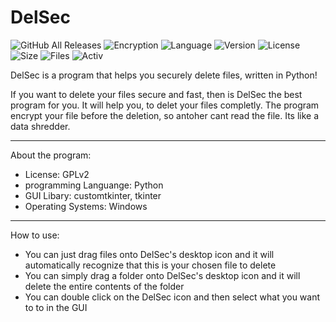 # DelSec
![GitHub All Releases](https://img.shields.io/github/downloads/zlElo/DelSec/total?label=Downloads)
![Encryption](https://img.shields.io/badge/Encryption-one--time--pad-blueviolet)
![Language](https://img.shields.io/badge/Language-Python-blue)
![Version](https://img.shields.io/badge/Version-1.04-informational)
![License](https://img.shields.io/badge/License-GPLv2-green)
![Size](https://img.shields.io/github/languages/code-size/zlElo/DelSec)
![Files](https://img.shields.io/github/directory-file-count/zlElo/DelSec)
![Activ](https://img.shields.io/github/commit-activity/y/zlElo/DelSec)



 DelSec is a program that helps you securely delete files, written in Python!
 
 If you want to delete your files secure and fast, then is DelSec the best program for you. It will help you, to delet your files completly. The program encrypt your file before the deletion, so antoher cant read the file. Its like a data shredder.
 
 ------------------------------------------------------------------------
 About the program:
 
 - License: GPLv2
 - programming Languange: Python
 - GUI Libary: customtkinter, tkinter
 - Operating Systems: Windows
 
 -----------------------------------------------------------------------------
 
 How to use:
 
 - You can just drag files onto DelSec's desktop icon and it will automatically recognize that this is your chosen file to delete
 - You can simply drag a folder onto DelSec's desktop icon and it will delete the entire contents of the folder
 - You can double click on the DelSec icon and then select what you want to to in the GUI
